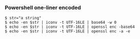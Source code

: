 ### Powershell one-liner encoded

```
$ str="a string"
$ echo -en $str | iconv -t UTF-16LE | base64 -w 0
$ echo -en $str | iconv -t UTF-16LE | openssl enc -base64
$ echo -en $str | iconv -t UTF-16LE | openssl enc -a -e
```
